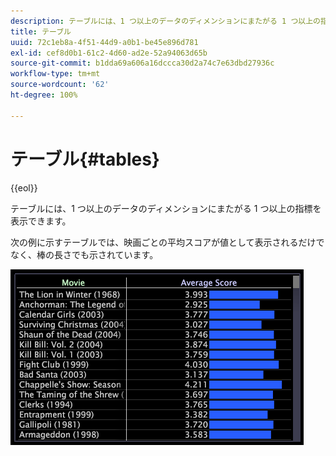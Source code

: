 ```yaml
---
description: テーブルには、1 つ以上のデータのディメンションにまたがる 1 つ以上の指標を表示できます。
title: テーブル
uuid: 72c1eb8a-4f51-44d9-a0b1-be45e896d781
exl-id: cef8d0b1-61c2-4d60-ad2e-52a94063d65b
source-git-commit: b1dda69a606a16dccca30d2a74c7e63dbd27936c
workflow-type: tm+mt
source-wordcount: '62'
ht-degree: 100%

---
```


# テーブル{#tables}

{{eol}}

テーブルには、1 つ以上のデータのディメンションにまたがる 1 つ以上の指標を表示できます。

次の例に示すテーブルでは、映画ごとの平均スコアが値として表示されるだけでなく、棒の長さでも示されています。

![](assets/vis_Table.png)
